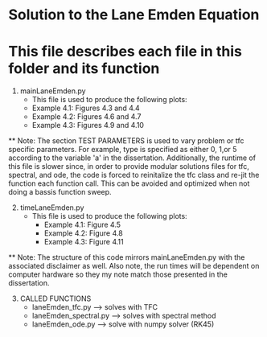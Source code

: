 # Solution to the Lane Emden Equation
# This file describes each file in this folder and its function

1. mainLaneEmden.py
    - This file is used to produce the following plots:
    - Example 4.1: Figures 4.3 and 4.4
    - Example 4.2: Figures 4.6 and 4.7
    - Example 4.3: Figures 4.9 and 4.10

** Note: The section TEST PARAMETERS is used to vary problem or tfc specific parameters. For example, type is specified as either 0, 1,or 5 according to the variable 'a' in the dissertation. Additionally, the runtime of this file is slower since, in order to provide modular solutions files for tfc, spectral, and ode, the code is forced to reinitalize the tfc class and re-jit the function each function call. This can be avoided and optimized when not doing a bassis function sweep.

2. timeLaneEmden.py
    - This file is used to produce the following plots:
        - Example 4.1: Figure 4.5
        - Example 4.2: Figure 4.8
        - Example 4.3: Figure 4.11

** Note: The structure of this code mirrors mainLaneEmden.py with the associated disclaimer as well. Also note, the run times will be dependent on computer hardware so they my note match those presented in the dissertation.

3. CALLED FUNCTIONS
    - laneEmden_tfc.py       --> solves with TFC
    - laneEmden_spectral.py  --> solves with spectral method
    - laneEmden_ode.py       --> solve with numpy solver (RK45)
